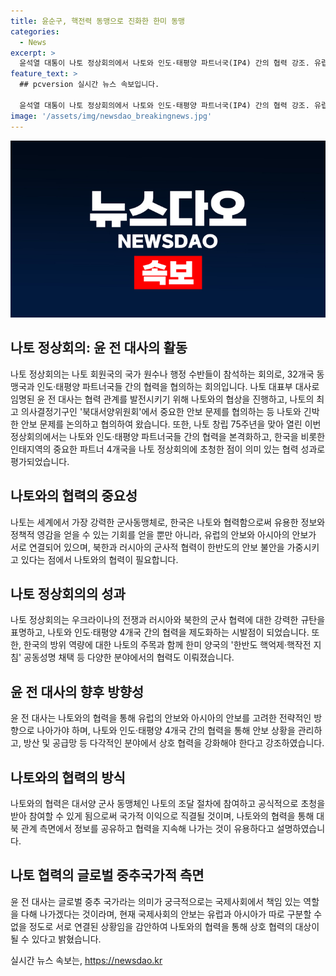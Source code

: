 ```yaml
---
title: 윤순구, 핵전력 동맹으로 진화한 한미 동맹
categories:
  - News
excerpt: >
  윤석열 대통이 나토 정상회의에서 나토와 인도·태평양 파트너국(IP4) 간의 협력 강조. 유럽과 아시아의 안보가 상호 연결돼 있으며, 우크라이나 전쟁, 러시아와 북한의 군사 협력으로 인해 안보 불안. 나토가 북·러 군사협력을 규탄하고, 한·미 핵억제 핵작전 지침 채택 등 성과 달성. 나토와의 협력으로 유럽의 안보 상황을 고려해 나아가야 함을 강조. 한반도 안보를 위해 나토와의 협력 강화 필요성 강조. 나토와의 협력으로 러시아와의 관계와 안보 상황을 고려한 전략적 협의 필요성 강조.
feature_text: >
  ## pcversion 실시간 뉴스 속보입니다.

  윤석열 대통이 나토 정상회의에서 나토와 인도·태평양 파트너국(IP4) 간의 협력 강조. 유럽과 아시아의 안보가 상호 연결돼 있으며, 우크라이나 전쟁, 러시아와 북한의 군사 협력으로 인해 안보 불안. 나토가 북·러 군사협력을 규탄하고, 한·미 핵억제 핵작전 지침 채택 등 성과 달성. 나토와의 협력으로 유럽의 안보 상황을 고려해 나아가야 함을 강조. 한반도 안보를 위해 나토와의 협력 강화 필요성 강조. 나토와의 협력으로 러시아와의 관계와 안보 상황을 고려한 전략적 협의 필요성 강조.
image: '/assets/img/newsdao_breakingnews.jpg'
---
```


<p><img src="/assets/img/newsdao_breakingnews.jpg" alt="pcversion 속보" /></p>

<h2 data-ke-size="size26">나토 정상회의: 윤 전 대사의 활동</h2>

<p>나토 정상회의는 나토 회원국의 국가 원수나 행정 수반들이 참석하는 회의로, 32개국 동맹국과 인도·태평양 파트너국들 간의 협력을 협의하는 회의입니다. 나토 대표부 대사로 임명된 윤 전 대사는 협력 관계를 발전시키기 위해 나토와의 협상을 진행하고, 나토의 최고 의사결정기구인 '북대서양위원회'에서 중요한 안보 문제를 협의하는 등 나토와 긴박한 안보 문제를 논의하고 협의하여 왔습니다. 또한, 나토 창립 75주년을 맞아 열린 이번 정상회의에서는 나토와 인도·태평양 파트너국들 간의 협력을 본격화하고, 한국을 비롯한 인태지역의 중요한 파트너 4개국을 나토 정상회의에 초청한 점이 의미 있는 협력 성과로 평가되었습니다. </p>

<h2 data-ke-size="size26">나토와의 협력의 중요성</h2>

<p>나토는 세계에서 가장 강력한 군사동맹체로, 한국은 나토와 협력함으로써 유용한 정보와 정책적 영감을 얻을 수 있는 기회를 얻을 뿐만 아니라, 유럽의 안보와 아시아의 안보가 서로 연결되어 있으며, 북한과 러시아의 군사적 협력이 한반도의 안보 불안을 가중시키고 있다는 점에서 나토와의 협력이 필요합니다.</p>

<h2 data-ke-size="size26">나토 정상회의의 성과</h2>

<p>나토 정상회의는 우크라이나의 전쟁과 러시아와 북한의 군사 협력에 대한 강력한 규탄을 표명하고, 나토와 인도·태평양 4개국 간의 협력을 제도화하는 시발점이 되었습니다. 또한, 한국의 방위 역량에 대한 나토의 주목과 함께 한미 양국의 '한반도 핵억제·핵작전 지침' 공동성명 채택 등 다양한 분야에서의 협력도 이뤄졌습니다.</p>

<h2 data-ke-size="size26">윤 전 대사의 향후 방향성</h2>

<p>윤 전 대사는 나토와의 협력을 통해 유럽의 안보와 아시아의 안보를 고려한 전략적인 방향으로 나아가야 하며, 나토와 인도·태평양 4개국 간의 협력을 통해 안보 상황을 관리하고, 방산 및 공급망 등 다각적인 분야에서 상호 협력을 강화해야 한다고 강조하였습니다.</p>

<h2 data-ke-size="size26">나토와의 협력의 방식</h2>

<p>나토와의 협력은 대서양 군사 동맹체인 나토의 조달 절차에 참여하고 공식적으로 초청을 받아 참여할 수 있게 됨으로써 국가적 이익으로 직결될 것이며, 나토와의 협력을 통해 대북 관계 측면에서 정보를 공유하고 협력을 지속해 나가는 것이 유용하다고 설명하였습니다.</p>

<h2 data-ke-size="size26">나토 협력의 글로벌 중추국가적 측면</h2>

<p>윤 전 대사는 글로벌 중추 국가라는 의미가 궁극적으로는 국제사회에서 책임 있는 역할을 다해 나가겠다는 것이라며, 현재 국제사회의 안보는 유럽과 아시아가 따로 구분할 수 없을 정도로 서로 연결된 상황임을 감안하여 나토와의 협력을 통해 상호 협력의 대상이 될 수 있다고 밝혔습니다.</p>
실시간 뉴스 속보는, <a href="https://newsdao.kr" rel="dofollow">https://newsdao.kr</a>


